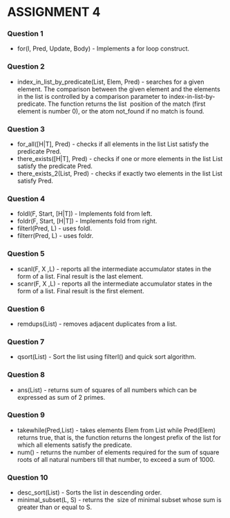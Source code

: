 # ASSIGNMENT 4

### Question 1

- for(I, Pred, Update, Body) - Implements a for loop construct.

### Question 2

- index_in_list_by_predicate(List, Elem, Pred) - 	searches for a given element. The comparison between the given element and the elements in the list is controlled by a comparison parameter to index-in-list-by-predicate. The function returns the list ​ position of the match (first element is number 0), or the atom ​not_found​ if no match is found.

### Question 3

- for_all([H|T], Pred) - checks if all elements in the list List satisfy the predicate Pred.
- there_exists([H|T], Pred) - checks if one or more elements in the list List satisfy the predicate Pred.
- there_exists_2(List, Pred) - checks if exactly two elements in the list List satisfy Pred.

### Question 4

- foldl(F, Start, [H|T]) - Implements fold from left.
- foldr(F, Start, [H|T]) - Implements fold from right.
- filterl(Pred, L) - uses foldl.
- filterr(Pred, L) - uses foldr.

### Question 5

-  scanl(F, X ,L) - reports all the intermediate accumulator states in the form of a list. Final result is the last element.
- scanr(F, X ,L) - reports all the intermediate accumulator states in the form of a list. Final result is the first element.

### Question 6

- remdups(List) - removes adjacent duplicates from a list.

### Question 7

- qsort(List) - Sort the list using filterl() and quick sort algorithm.

### Question 8

- ans(List) - returns sum of squares of all numbers which can be expressed as sum of 2 primes.

### Question 9

- takewhile(Pred,List) - takes elements Elem from List while Pred(Elem) returns true, that is, the function returns the longest prefix of the list for which all elements satisfy the predicate.
- num() - returns the number of elements required for the sum of square roots of all natural numbers till that number, to exceed a sum of 1000.

### Question 10

- desc_sort(List) - Sorts the list in descending order.
- minimal_subset(L, S) - returns the ​ size of minimal subset whose sum is greater than or equal to S.
